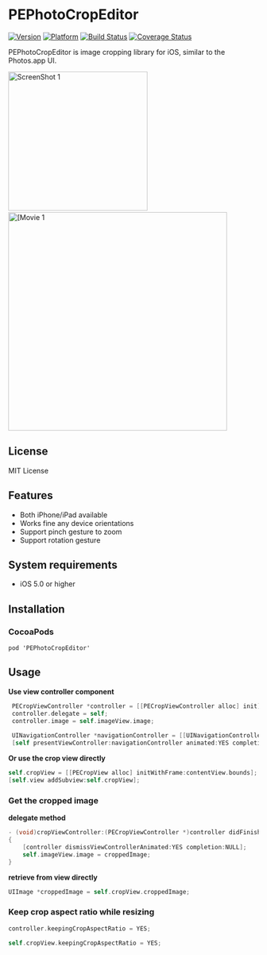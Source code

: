 PEPhotoCropEditor
=================

[![Version](https://cocoapod-badges.herokuapp.com/v/PEPhotoCropEditor/badge.png)](https://cocoapod-badges.herokuapp.com/v/PEPhotoCropEditor/badge.png)
[![Platform](https://cocoapod-badges.herokuapp.com/p/PEPhotoCropEditor/badge.png)](https://cocoapod-badges.herokuapp.com/p/PEPhotoCropEditor/badge.png)
[![Build Status](https://travis-ci.org/kishikawakatsumi/PEPhotoCropEditor.png?branch=master)](https://travis-ci.org/kishikawakatsumi/PEPhotoCropEditor)
[![Coverage Status](https://coveralls.io/repos/kishikawakatsumi/PEPhotoCropEditor/badge.png?branch=master)](https://coveralls.io/r/kishikawakatsumi/PEPhotoCropEditor?branch=master)


PEPhotoCropEditor is image cropping library for iOS, similar to the Photos.app UI.

<img src="https://raw.github.com/kishikawakatsumi/PEPhotoCropEditor/master/Screenshots/ss01.png" alt="ScreenShot 1" width="280px" style="width: 280px;" />&nbsp;<a href="https://vimeo.com/66661806"><img src="https://raw.github.com/kishikawakatsumi/PEPhotoCropEditor/master/Screenshots/ss02.png" alt="[Movie 1" width="440px" style="width: 440px;" /></a>

## License
MIT License

## Features
- Both iPhone/iPad available
- Works fine any device orientations
- Support pinch gesture to zoom
- Support rotation gesture

## System requirements
- iOS 5.0 or higher

## Installation
### CocoaPods
`pod 'PEPhotoCropEditor'`

## Usage

**Use view controller component**
```objective-c
 PECropViewController *controller = [[PECropViewController alloc] init];
 controller.delegate = self;
 controller.image = self.imageView.image;
 
 UINavigationController *navigationController = [[UINavigationController alloc] initWithRootViewController:controller];
 [self presentViewController:navigationController animated:YES completion:NULL];
```

**Or use the crop view directly**
```objective-c
self.cropView = [[PECropView alloc] initWithFrame:contentView.bounds];
[self.view addSubview:self.cropView];
```

### Get the cropped image

**delegate method**
```objective-c
- (void)cropViewController:(PECropViewController *)controller didFinishCroppingImage:(UIImage *)croppedImage
{
    [controller dismissViewControllerAnimated:YES completion:NULL];
    self.imageView.image = croppedImage;
}
```

**retrieve from view directly**
```objective-c
UIImage *croppedImage = self.cropView.croppedImage;
```

### Keep crop aspect ratio while resizing
```objective-c
controller.keepingCropAspectRatio = YES;
```

```objective-c
self.cropView.keepingCropAspectRatio = YES;
```
